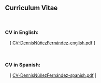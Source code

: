 <h2>Curriculum Vitae</h2>
<br/>
<h3>CV in English:</h3>
<p> 
&nbsp &nbsp [ <a href="CV-DennisNúñezFernández-english.pdf">CV-DennisNúñezFernández-english.pdf</a> ]
</p>
<br/>
<h3>CV in Spanish:</h3>
<p> 
&nbsp &nbsp [ <a href="CV-DennisNúñezFernández-spanish.pdf">CV-DennisNúñezFernández-spanish.pdf</a> ]
</p>
<br/>

